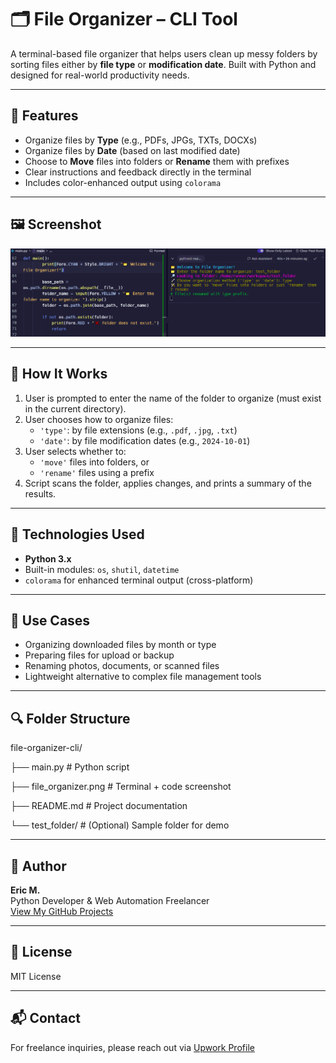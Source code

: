 # 🗂️ File Organizer – CLI Tool

A terminal-based file organizer that helps users clean up messy folders by sorting files either by **file type** or **modification date**. Built with Python and designed for real-world productivity needs.

---

## 🚀 Features

- Organize files by **Type** (e.g., PDFs, JPGs, TXTs, DOCXs)
- Organize files by **Date** (based on last modified date)
- Choose to **Move** files into folders or **Rename** them with prefixes
- Clear instructions and feedback directly in the terminal
- Includes color-enhanced output using `colorama`

---

## 🖼️ Screenshot

![A sample run showing organization by file type in the terminal](https://raw.githubusercontent.com/Ek-Coder-Tech/file-organizer-cli/main/file_organizer.png)

---

## 📂 How It Works

1. User is prompted to enter the name of the folder to organize (must exist in the current directory).
2. User chooses how to organize files:  
   - `'type'`: by file extensions (e.g., `.pdf`, `.jpg`, `.txt`)  
   - `'date'`: by file modification dates (e.g., `2024-10-01`)
3. User selects whether to:  
   - `'move'` files into folders, or  
   - `'rename'` files using a prefix
4. Script scans the folder, applies changes, and prints a summary of the results.

---

## 🔧 Technologies Used

- **Python 3.x**
- Built-in modules: `os`, `shutil`, `datetime`
- `colorama` for enhanced terminal output (cross-platform)

---

## 💼 Use Cases

 - Organizing downloaded files by month or type
 - Preparing files for upload or backup
 - Renaming photos, documents, or scanned files
 - Lightweight alternative to complex file management tools

---

## 🔍 Folder Structure

file-organizer-cli/

├── main.py            # Python script

├── file_organizer.png     # Terminal + code screenshot

├── README.md          # Project documentation

└── test_folder/       # (Optional) Sample folder for demo

---

## 👤 Author

**Eric M.**  
Python Developer & Web Automation Freelancer  
[View My GitHub Projects](https://github.com/Ek-Coder-Tech)

---

## 📄 License

MIT License

---

## 📬 Contact

For freelance inquiries, please reach out via [Upwork Profile](https://www.upwork.com/freelancers/~012558bab6232e8e65)
